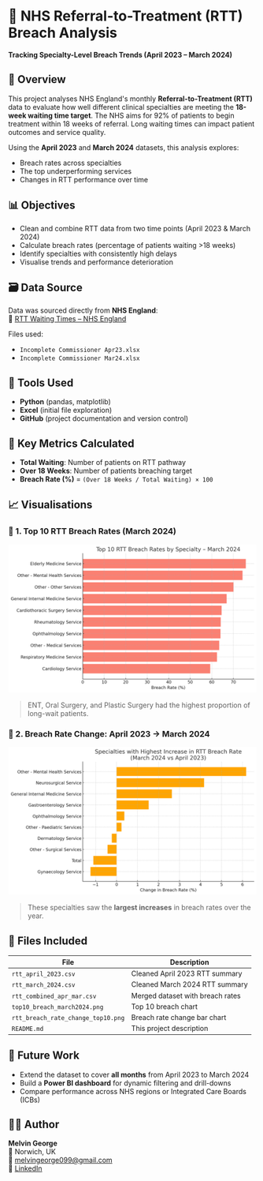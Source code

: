 
# 🏥 NHS Referral-to-Treatment (RTT) Breach Analysis  
**Tracking Specialty-Level Breach Trends (April 2023 – March 2024)**

## 📌 Overview
This project analyses NHS England's monthly **Referral-to-Treatment (RTT)** data to evaluate how well different clinical specialties are meeting the **18-week waiting time target**. The NHS aims for 92% of patients to begin treatment within 18 weeks of referral. Long waiting times can impact patient outcomes and service quality.

Using the **April 2023** and **March 2024** datasets, this analysis explores:
- Breach rates across specialties
- The top underperforming services
- Changes in RTT performance over time

## 📊 Objectives
- Clean and combine RTT data from two time points (April 2023 & March 2024)
- Calculate breach rates (percentage of patients waiting >18 weeks)
- Identify specialties with consistently high delays
- Visualise trends and performance deterioration

## 🗃️ Data Source
Data was sourced directly from **NHS England**:  
📎 [RTT Waiting Times – NHS England](https://www.england.nhs.uk/statistics/statistical-work-areas/rtt-waiting-times/)

Files used:
- `Incomplete Commissioner Apr23.xlsx`
- `Incomplete Commissioner Mar24.xlsx`

## 🧰 Tools Used
- **Python** (pandas, matplotlib)
- **Excel** (initial file exploration)
- **GitHub** (project documentation and version control)

## 🧮 Key Metrics Calculated
- **Total Waiting**: Number of patients on RTT pathway
- **Over 18 Weeks**: Number of patients breaching target
- **Breach Rate (%)** = `(Over 18 Weeks / Total Waiting) × 100`

## 📈 Visualisations

### 🔹 1. Top 10 RTT Breach Rates (March 2024)
![Top 10 RTT Breach Rates – March 2024](outputs/top10_breach_march2024.png)

> ENT, Oral Surgery, and Plastic Surgery had the highest proportion of long-wait patients.

### 🔹 2. Breach Rate Change: April 2023 → March 2024
![Breach Rate Change – April to March](outputs/rtt_breach_rate_change_top10.png)

> These specialties saw the **largest increases** in breach rates over the year.

## 📄 Files Included

| File                               | Description                                  |
|------------------------------------|----------------------------------------------|
| `rtt_april_2023.csv`               | Cleaned April 2023 RTT summary               |
| `rtt_march_2024.csv`               | Cleaned March 2024 RTT summary               |
| `rtt_combined_apr_mar.csv`         | Merged dataset with breach rates             |
| `top10_breach_march2024.png`       | Top 10 breach chart                          |
| `rtt_breach_rate_change_top10.png` | Breach rate change bar chart                 |
| `README.md`                        | This project description                     |

## 🔄 Future Work
- Extend the dataset to cover **all months** from April 2023 to March 2024
- Build a **Power BI dashboard** for dynamic filtering and drill-downs
- Compare performance across NHS regions or Integrated Care Boards (ICBs)

## 👨‍💻 Author
**Melvin George**  
📍 Norwich, UK  
📧 melvingeorge099@gmail.com  
🔗 [LinkedIn](https://www.linkedin.com/in/melvin-george2000)
